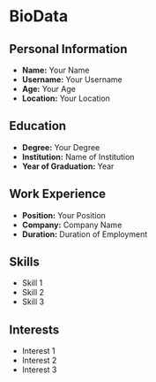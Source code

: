 # BioData

## Personal Information
- **Name:** Your Name
- **Username:** Your Username
- **Age:** Your Age
- **Location:** Your Location

## Education
- **Degree:** Your Degree
- **Institution:** Name of Institution
- **Year of Graduation:** Year

## Work Experience
- **Position:** Your Position
- **Company:** Company Name
- **Duration:** Duration of Employment

## Skills
- Skill 1
- Skill 2
- Skill 3

## Interests
- Interest 1
- Interest 2
- Interest 3
